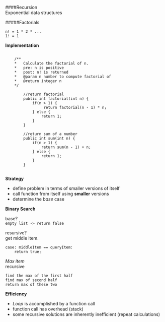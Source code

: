 ####Recursion  
Exponential data structures

#####Factorials

`n! = 1 * 2 * ...`  
`1! = 1`

**Implementation**

```

	/**
	*	Calculate the factorial of n.
	*	pre: n is positive
	*	post: n! is returned
	*	@param n number to compute factorial of
	*	@return integer n
	*/
		
		//return factorial
		public int factorial(int n) {
			if(n > 1) {
				 return factorial(n - 1) * n;
			} else {
				return 1;
			}		
		}
		
		//return sum of a number
		public int sum(int n) {
			if(n > 1) {
				return sum(n - 1) + n;
			} else {
				return 1;
			}
		}
	
```

**Strategy**

- define problem in terms of smaller versions of itself
- call function from itself using **smaller** versions
- determine the *base* case

**Binary Search**

base?  
`empty list -> return false`

resursive?  
get middle item.

```
case: middleItem == queryItem:
	return true;
```

*Max item*  
recursive

```
find the max of the first half
find max of second half
return max of these two
```

**Efficiency**

- *Loop* is accomplished by a function call
- function call has overhead (stack)
- some recursive solutions are inherently inefficient (repeat calculations)